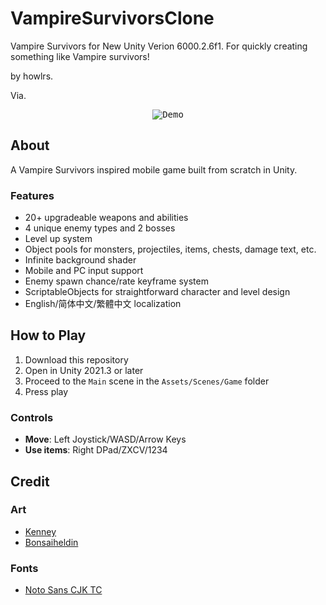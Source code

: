 # VampireSurvivorsClone

Vampire Survivors for New Unity Verion 6000.2.6f1.
For quickly creating something like Vampire survivors!

by howlrs.

Via.
<p align="center">
  <kbd>
    <img src="https://github.com/matthiasbroske/VampireSurvivorsClone/assets/82914350/03974781-70b2-45ed-bbd6-7148efcebbd7" alt="Demo"/>
  </kbd>
</p>

## About
A Vampire Survivors inspired mobile game built from scratch in Unity.

### Features
- 20+ upgradeable weapons and abilities
- 4 unique enemy types and 2 bosses
- Level up system
- Object pools for monsters, projectiles, items, chests, damage text, etc.
- Infinite background shader
- Mobile and PC input support
- Enemy spawn chance/rate keyframe system
- ScriptableObjects for straightforward character and level design
- English/简体中文/繁體中文 localization

## How to Play
1. Download this repository
2. Open in Unity 2021.3 or later
3. Proceed to the `Main` scene in the `Assets/Scenes/Game` folder
4. Press play

### Controls
- **Move**: Left Joystick/WASD/Arrow Keys
- **Use items**: Right DPad/ZXCV/1234

## Credit
### Art
- [Kenney](https://www.kenney.nl/assets)
- [Bonsaiheldin](https://opengameart.org/content/gold-treasure-icons-16x16)
### Fonts
- [Noto Sans CJK TC](https://fonts.google.com/noto/specimen/Noto+Sans+TC/about)
